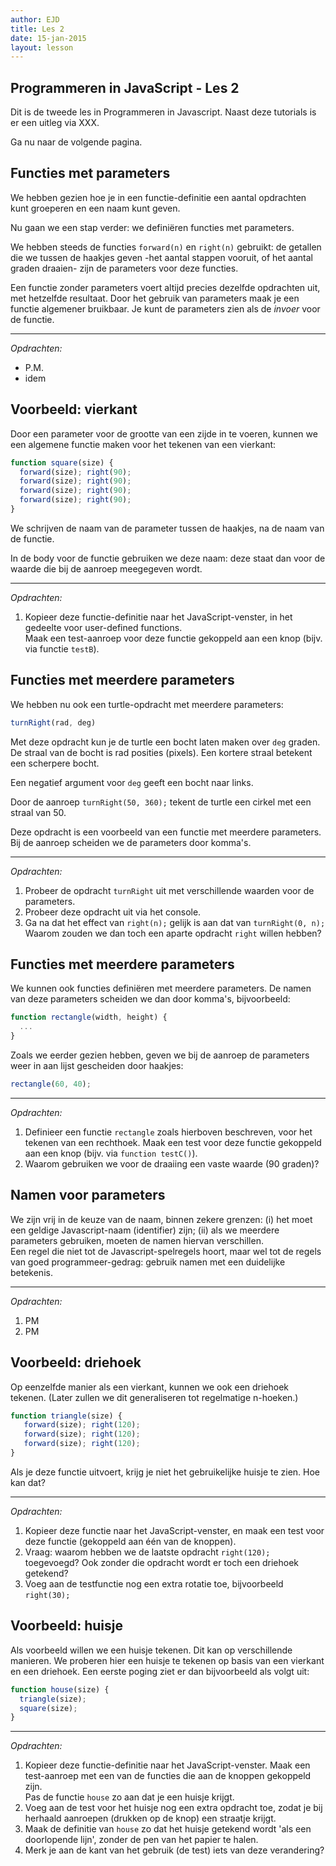 ```yaml
---
author: EJD
title: Les 2
date: 15-jan-2015
layout: lesson
---
```


## Programmeren in JavaScript - Les 2

Dit is de tweede les in Programmeren in Javascript. Naast deze tutorials is er een uitleg via XXX.
     

Ga nu naar de volgende pagina. 
    
     
## Functies met parameters
We hebben gezien hoe je in een functie-definitie een aantal opdrachten kunt groeperen en een naam kunt geven.

Nu gaan we een stap verder: we definiëren functies met parameters.

We hebben steeds de functies `forward(n)` en `right(n)` gebruikt: de getallen die we tussen de haakjes geven -het aantal stappen vooruit, of het aantal graden draaien- zijn de parameters voor deze functies.

Een functie zonder parameters voert altijd precies dezelfde opdrachten uit, met hetzelfde resultaat. Door het gebruik van parameters maak je een functie algemener bruikbaar. Je kunt de parameters zien als de *invoer* voor de functie.

---

*Opdrachten:*
      
* P.M.
* idem


## Voorbeeld: vierkant

Door een parameter voor de grootte van een zijde in te voeren, kunnen we een algemene functie maken voor het tekenen van een vierkant:
      
```js
function square(size) {
  forward(size); right(90);
  forward(size); right(90);
  forward(size); right(90);
  forward(size); right(90);
}
```

We schrijven de naam van de parameter tussen de haakjes, na de naam van de functie.

In de body voor de functie gebruiken we deze naam: deze staat dan voor de waarde die bij de aanroep meegegeven wordt.

---

*Opdrachten:*

1. Kopieer deze functie-definitie naar het JavaScript-venster, in het gedeelte voor
user-defined functions.<br> Maak een test-aanroep voor deze functie gekoppeld aan een knop
(bijv. via functie `testB`).
        
  
## Functies met meerdere parameters

We hebben nu ook een turtle-opdracht met meerdere parameters:
      
```js
turnRight(rad, deg)
```

Met deze opdracht kun je de turtle een bocht laten maken over `deg` graden.
De straal van de bocht is rad posities (pixels). Een kortere straal betekent een
scherpere bocht.
      

Een negatief argument voor `deg` geeft een bocht naar links.
      

Door de aanroep `turnRight(50, 360);` tekent de turtle een cirkel met een straal van 50.

Deze opdracht is een voorbeeld van een functie met meerdere parameters. Bij de aanroep scheiden we de parameters door komma's.

---

*Opdrachten:*

1. Probeer de opdracht `turnRight` uit met verschillende waarden voor de parameters.
2. Probeer deze opdracht uit via het console.
3. Ga na dat het effect van `right(n);` gelijk is aan dat van `turnRight(0, n);` Waarom zouden we dan toch een aparte opdracht `right` willen hebben?
        

## Functies met meerdere parameters

We kunnen ook functies definiëren met meerdere parameters. De namen van deze parameters scheiden we dan door komma's, bijvoorbeeld:
      
```js
function rectangle(width, height) {
  ...
}
```
Zoals we eerder gezien hebben, geven we bij de aanroep de parameters weer in aan lijst gescheiden door haakjes:
      
```js
rectangle(60, 40);
```

---

*Opdrachten:*
      
1. Definieer een functie `rectangle` zoals hierboven beschreven, voor het tekenen van een rechthoek. Maak een test voor deze functie gekoppeld aan een knop (bijv. via `function testC()`).
2. Waarom gebruiken we voor de draaiing een vaste waarde (90 graden)?
        
    
## Namen voor parameters

We zijn vrij in de keuze van de naam, binnen zekere grenzen: (i) het moet een geldige Javascript-naam (identifier) zijn; (ii) als we meerdere parameters gebruiken, moeten de namen hiervan verschillen. <br> Een regel die niet tot de Javascript-spelregels hoort, maar wel tot de regels van goed programmeer-gedrag: gebruik namen met een duidelijke betekenis.
      
---

*Opdrachten:*
      
1. PM
2. PM
        

## Voorbeeld: driehoek

Op eenzelfde manier als een vierkant, kunnen we ook een driehoek tekenen. (Later zullen we dit generaliseren tot regelmatige n-hoeken.)

```js
function triangle(size) {
   forward(size); right(120);
   forward(size); right(120);
   forward(size); right(120);
}
```

Als je deze functie uitvoert, krijg je niet het gebruikelijke huisje te zien. Hoe kan dat?
      
---

*Opdrachten:*

1. Kopieer deze functie naar het JavaScript-venster, en maak een test voor deze functie (gekoppeld aan één van de knoppen).
2. Vraag: waarom hebben we de laatste opdracht `right(120);` toegevoegd? Ook zonder die opdracht wordt er toch een driehoek getekend?
3. Voeg aan de testfunctie nog een extra rotatie toe, bijvoorbeeld `right(30);`
            
   
## Voorbeeld: huisje

Als voorbeeld willen we een huisje tekenen. Dit kan op verschillende manieren. We proberen hier een huisje te tekenen op basis van een vierkant en een driehoek. Een eerste poging ziet er dan bijvoorbeeld als volgt uit:
      
```js
function house(size) {
  triangle(size);
  square(size);
}
```
---

*Opdrachten:*
      
1. Kopieer deze functie-definitie naar het JavaScript-venster. Maak een test-aanroep met een van de functies die aan de knoppen gekoppeld zijn. <br> Pas de functie `house` zo aan dat je een huisje krijgt.
2. Voeg aan de test voor het huisje nog een extra opdracht toe, zodat je bij herhaald aanroepen (drukken op de knop) een straatje krijgt.
3. Maak de definitie van `house` zo dat het huisje getekend wordt 'als een doorlopende lijn', zonder de pen van het papier te halen.
4. Merk je aan de kant van het gebruik (de test) iets van deze verandering?     
